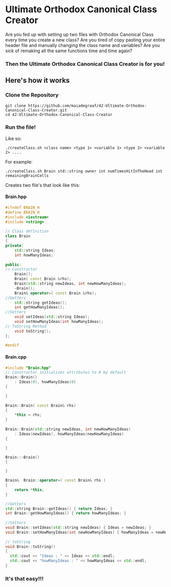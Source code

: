 # Ultimate Orthodox Canonical Class Creator

Are you fed up with setting up two files with Orthodox Canonical Class every time you create a new class? Are you tired of copy pasting your entire header file and manually changing the class name and variables?  Are you sick of remaking all the same functions time and time again? 

### Then the Ultimate Orthodox Canonical Class Creator is for you!

## Here's how it works

### Clone the Repository
```
git clone https://github.com/maiadegraaf/42-Ultimate-Orthodox-Canonical-Class-Creator.git
cd 42-Ultimate-Orthodox-Canonical-Class-Creator
```

### Run the file!
Like so:
```
./createClass.sh <class name> <type 1> <variable 1> <type 2> <variable 2> ....
```

For example:
```
./createClass.sh Brain std::string owner int numTimesHitInTheHead int remainingBrainCells 
```

Creates two file's that look like this:
#### Brain.hpp
```C++
#ifndef BRAIN_H
#define BRAIN_H
#include <iostream>
#include <string>
 
// Class definition 
class Brain
{
private: 
	std::string Ideas;
	int howManyIdeas;
 
public: 
// Constructor 
	Brain(); 
	Brain( const Brain &rhs); 
	Brain(std::string newIdeas, int newHowManyIdeas);
	~Brain(); 
	Brain& operator=( const Brain &rhs); 
//Getters 
	std::string getIdeas(); 
	int getHowManyIdeas(); 
//Setters 
	void setIdeas(std::string Ideas); 
	void setHowManyIdeas(int howManyIdeas); 
// ToString Method 
	void toString(); 
}; 
 
#endif
```
#### Brain.cpp
```c++
#include "Brain.hpp"
// Constructor initializes attributes to 0 by default 
Brain::Brain()
	: Ideas(0), howManyIdeas(0)
{

}
 
Brain::Brain( const Brain& rhs)
{
	*this = rhs;
}
 
Brain::Brain(std::string newIdeas, int newHowManyIdeas) 
	: Ideas(newIdeas), howManyIdeas(newHowManyIdeas)
{

}

Brain::~Brain()
{

}

Brain&	Brain::operator=( const Brain& rhs )
{
	return *this;
}

//Getters 
std::string Brain::getIdeas() { return Ideas; }
int Brain::getHowManyIdeas() { return howManyIdeas; }
 
//Setters 
void Brain::setIdeas(std::string newIdeas) { Ideas = newIdeas; }
void Brain::setHowManyIdeas(int newHowManyIdeas) { howManyIdeas = newHowManyIdeas; }
 
// toString 
void Brain::toString()
{
  std::cout << "Ideas : " << Ideas << std::endl; 
  std::cout << "howManyIdeas : " << howManyIdeas << std::endl; 
}
```

### It's that easy!!!
